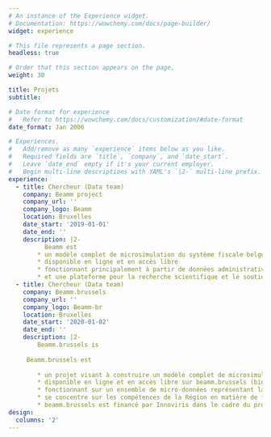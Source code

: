 ```yaml
---
# An instance of the Experience widget.
# Documentation: https://wowchemy.com/docs/page-builder/
widget: experience

# This file represents a page section.
headless: true

# Order that this section appears on the page.
weight: 30

title: Projets
subtitle: 

# Date format for experience
#   Refer to https://wowchemy.com/docs/customization/#date-format
date_format: Jan 2006

# Experiences.
#   Add/remove as many `experience` items below as you like.
#   Required fields are `title`, `company`, and `date_start`.
#   Leave `date_end` empty if it's your current employer.
#   Begin multi-line descriptions with YAML's `|2-` multi-line prefix.
experience:
  - title: Chercheur (Data team)
    company: Beamm project
    company_url: ''
    company_logo: Beamm
    location: Bruxelles
    date_start: '2019-01-01'
    date_end: ''
    description: |2-
          Beamm est
        * un modèle complet de microsimulation du système fiscale belge
        * disponible en ligne et en accès libre
        * fonctionnant principalement à partir de données administratives
        * et une plateforme pour la recherche scientifique et le soutien politique
  - title: Chercheur (Data team)
    company: Beamm.brussels
    company_url: ''
    company_logo: Beamm-br
    location: Bruxelles
    date_start: '2020-01-02'
    date_end: ''
    description: |2-
        Beamm.brussels is
        
     Beamm.brussels est
        
        * un projet visant à construire un modèle complet de microsimulation du système fiscale pour la Région de Bruxelles-Capitale
        * disponible en ligne et en accès libre sur beamm.brussels (bientôt)
        * fonctionnant sur un ensemble de micro-données représentant la population de la Région de Bruxelles-Capitale 
        * se concentre sur les compétences de la Région en matière de fiscalité et d'avantages sociaux.
        * beamm.brussels est financé par Innoviris dans le cadre du programme Prospective Research for Brussels.
design:
  columns: '2'
---
```

